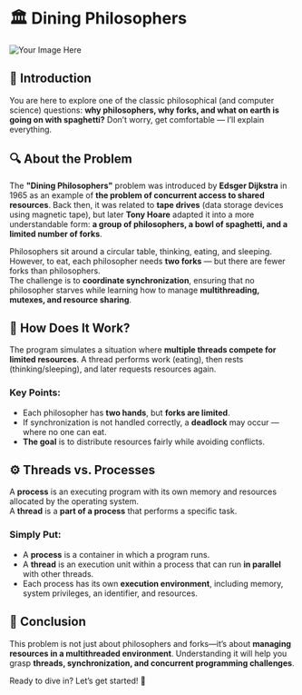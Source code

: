 # 🏛️ Dining Philosophers

![Your Image Here](image_url)

## 📖 Introduction  
You are here to explore one of the classic philosophical (and computer science) questions: **why philosophers, why forks, and what on earth is going on with spaghetti?** Don’t worry, get comfortable — I’ll explain everything.  

## 🔍 About the Problem  
The **"Dining Philosophers"** problem was introduced by **Edsger Dijkstra** in 1965 as an example of **the problem of concurrent access to shared resources**. Back then, it was related to **tape drives** (data storage devices using magnetic tape), but later **Tony Hoare** adapted it into a more understandable form: **a group of philosophers, a bowl of spaghetti, and a limited number of forks**.  

Philosophers sit around a circular table, thinking, eating, and sleeping. However, to eat, each philosopher needs **two forks** — but there are fewer forks than philosophers.  
The challenge is to **coordinate synchronization**, ensuring that no philosopher starves while learning how to manage **multithreading, mutexes, and resource sharing**.  

## 🤔 How Does It Work?  
The program simulates a situation where **multiple threads compete for limited resources**. A thread performs work (eating), then rests (thinking/sleeping), and later requests resources again.  

### Key Points:  
- Each philosopher has **two hands**, but **forks are limited**.  
- If synchronization is not handled correctly, a **deadlock** may occur — where no one can eat.  
- **The goal** is to distribute resources fairly while avoiding conflicts.  

## ⚙️ Threads vs. Processes  
A **process** is an executing program with its own memory and resources allocated by the operating system.  
A **thread** is a **part of a process** that performs a specific task.  

### Simply Put:  
- A **process** is a container in which a program runs.  
- A **thread** is an execution unit within a process that can run **in parallel** with other threads.  
- Each process has its own **execution environment**, including memory, system privileges, an identifier, and resources.  

## 🎯 Conclusion  
This problem is not just about philosophers and forks—it’s about **managing resources in a multithreaded environment**. Understanding it will help you grasp **threads, synchronization, and concurrent programming challenges**.  

Ready to dive in? Let’s get started! 🚀